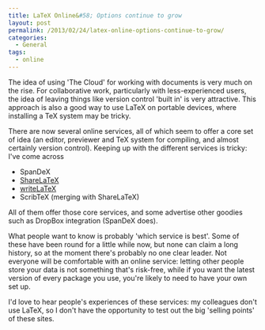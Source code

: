 ```yaml
---
title: LaTeX Online&#58; Options continue to grow
layout: post
permalink: /2013/02/24/latex-online-options-continue-to-grow/
categories:
  - General
tags:
  - online
---
```

The idea of using 'The Cloud' for working with documents is very much on the rise. For collaborative work, particularly with less-experienced users, the idea of leaving things like version control 'built in' is very attractive. This approach is also a good way to use LaTeX on portable devices, where installing a TeX system may be tricky.

There are now several online services, all of which seem to offer a core set of idea (an editor, previewer and TeX system for compiling, and almost certainly version control). Keeping up with the different services is tricky: I've come across

- SpanDeX
- [ShareLaTeX](https://www.sharelatex.com/)
- [writeLaTeX](https://www.writelatex.com/)
- ScribTeX (merging with ShareLaTeX)

All of them offer those core services, and some advertise other goodies such as DropBox integration (SpanDeX does).

What people want to know is probably 'which service is best'. Some of these have been round for a little while now, but none can claim a long history, so at the moment there's probably no one clear leader. Not everyone will be comfortable with an online service: letting other people store your data is not something that's risk-free, while if you want the latest version of every package you use, you're likely to need to have your own set up.

I'd love to hear people's experiences of these services: my colleagues don't use LaTeX, so I don't have the opportunity to test out the big 'selling points' of these sites.
